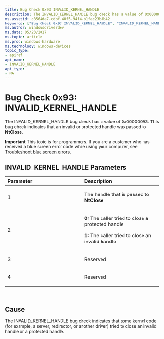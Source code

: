 ```yaml
---
title: Bug Check 0x93 INVALID_KERNEL_HANDLE
description: The INVALID_KERNEL_HANDLE bug check has a value of 0x00000093. This bug check indicates that an invalid or protected handle was passed to NtClose.
ms.assetid: c8564da7-cdbf-40f5-94f4-b1fac23b8b42
keywords: ["Bug Check 0x93 INVALID_KERNEL_HANDLE", "INVALID_KERNEL_HANDLE"]
ms.author: windowsdriverdev
ms.date: 05/23/2017
ms.topic: article
ms.prod: windows-hardware
ms.technology: windows-devices
topic_type:
- apiref
api_name:
- INVALID_KERNEL_HANDLE
api_type:
- NA
---
```


# Bug Check 0x93: INVALID\_KERNEL\_HANDLE


The INVALID\_KERNEL\_HANDLE bug check has a value of 0x00000093. This bug check indicates that an invalid or protected handle was passed to **NtClose**.

**Important** This topic is for programmers. If you are a customer who has received a blue screen error code while using your computer, see [Troubleshoot blue screen errors](http://windows.microsoft.com/windows-10/troubleshoot-blue-screen-errors).

## INVALID\_KERNEL\_HANDLE Parameters


<table>
<colgroup>
<col width="50%" />
<col width="50%" />
</colgroup>
<thead>
<tr class="header">
<th align="left">Parameter</th>
<th align="left">Description</th>
</tr>
</thead>
<tbody>
<tr class="odd">
<td align="left"><p>1</p></td>
<td align="left"><p>The handle that is passed to <strong>NtClose</strong></p></td>
</tr>
<tr class="even">
<td align="left"><p>2</p></td>
<td align="left"><p><strong>0:</strong> The caller tried to close a protected handle</p>
<p><strong>1:</strong> The caller tried to close an invalid handle</p></td>
</tr>
<tr class="odd">
<td align="left"><p>3</p></td>
<td align="left"><p>Reserved</p></td>
</tr>
<tr class="even">
<td align="left"><p>4</p></td>
<td align="left"><p>Reserved</p></td>
</tr>
</tbody>
</table>

 

Cause
-----

The INVALID\_KERNEL\_HANDLE bug check indicates that some kernel code (for example, a server, redirector, or another driver) tried to close an invalid handle or a protected handle.

 

 




